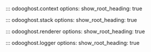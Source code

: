 ::: odooghost.context
    options:
        show_root_heading: true

::: odooghost.stack
    options:
        show_root_heading: true

::: odooghost.renderer
    options:
        show_root_heading: true

::: odooghost.logger
    options:
        show_root_heading: true
